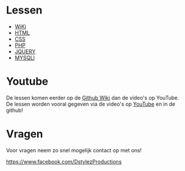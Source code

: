 Lessen
======
- [WiKi](https://github.com/DstylezProductions/Lessen/wiki)
- [HTML](https://github.com/DstylezProductions/Lessen/wiki/HTML)
- [CSS](https://github.com/DstylezProductions/Lessen/wiki/CSS)       
- [PHP](https://github.com/DstylezProductions/Lessen/wiki/PHP)       
- [JQUERY](https://github.com/DstylezProductions/Lessen/wiki/JQUERY)
- [MYSQLI](https://github.com/DstylezProductions/Lessen/wiki/MYSQLI)

Youtube
======

De lessen komen eerder op de [Github Wiki](https://github.com/DstylezProductions/Lessen/wiki) dan de video's op YouTube.<br>
De lessen worden vooral gegeven via de video's op [YouTube](http://bit.ly/1uvBVwN) en in de github!

Vragen
======
Voor vragen neem zo snel mogelijk contact op met ons!

https://www.facebook.com/DstylezProductions
